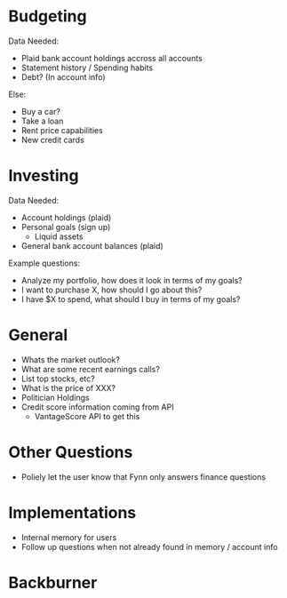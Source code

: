 # Budgeting

Data Needed:
- Plaid bank account holdings accross all accounts
- Statement history / Spending habits
- Debt? (In account info)

Else:
- Buy a car?
- Take a loan
- Rent price capabilities
- New credit cards

# Investing

Data Needed:

- Account holdings (plaid)
- Personal goals (sign up)
  - Liquid assets
- General bank account balances (plaid)

Example questions: 

- Analyze my portfolio, how does it look in terms of my goals?
- I want to purchase X, how should I go about this?
- I have $X to spend, what should I buy in terms of my goals?

# General

- Whats the market outlook?
- What are some recent earnings calls?
- List top stocks, etc?
- What is the price of XXX?
- Politician Holdings
- Credit score information coming from API 
  - VantageScore API to get this


# Other Questions
- Poliely let the user know that Fynn only answers finance questions

# Implementations
- Internal memory for users
- Follow up questions when not already found in memory / account info


# Backburner
